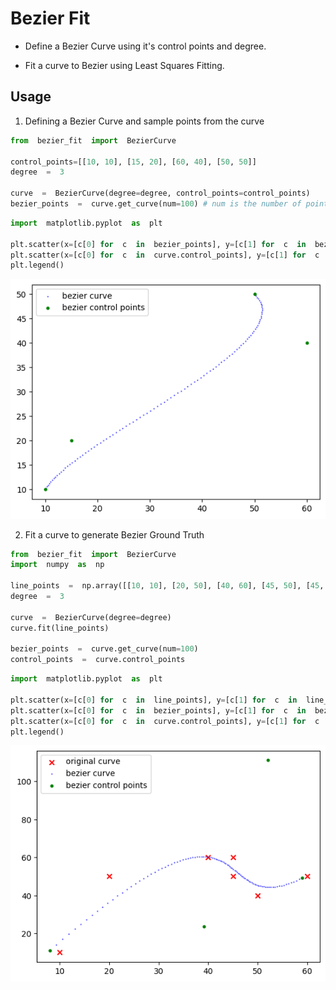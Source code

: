 # Bezier Fit

  

* Define a Bezier Curve using it's control points and degree.

* Fit a curve to Bezier using Least Squares Fitting.

## Usage

1. Defining  a Bezier Curve and sample points from the curve
```python
from  bezier_fit  import  BezierCurve

control_points=[[10, 10], [15, 20], [60, 40], [50, 50]]
degree  =  3

curve  =  BezierCurve(degree=degree, control_points=control_points)
bezier_points  =  curve.get_curve(num=100) # num is the number of points to sample

```
```python
import  matplotlib.pyplot  as  plt

plt.scatter(x=[c[0] for  c  in  bezier_points], y=[c[1] for  c  in  bezier_points], c="blue", label="bezier curve", s=0.2)
plt.scatter(x=[c[0] for  c  in  curve.control_points], y=[c[1] for  c  in  curve.control_points], c="green", label="bezier control points", s=10)
plt.legend()
```  
![im1](docs/im1.png)

2. Fit a curve to generate Bezier Ground Truth
```python
from  bezier_fit  import  BezierCurve
import  numpy  as  np

line_points  =  np.array([[10, 10], [20, 50], [40, 60], [45, 50], [45, 60], [50, 40], [60, 50]])
degree  =  3

curve  =  BezierCurve(degree=degree)
curve.fit(line_points)

bezier_points  =  curve.get_curve(num=100)
control_points  =  curve.control_points
```
```python
import  matplotlib.pyplot  as  plt

plt.scatter(x=[c[0] for  c  in  line_points], y=[c[1] for  c  in  line_points], c="red", label="original curve", marker='x')
plt.scatter(x=[c[0] for  c  in  bezier_points], y=[c[1] for  c  in  bezier_points], c="blue", label="bezier curve", s=0.2)
plt.scatter(x=[c[0] for  c  in  curve.control_points], y=[c[1] for  c  in  curve.control_points], c="green", label="bezier control points", s=10)
plt.legend()
```
![im2](docs/im2.png)